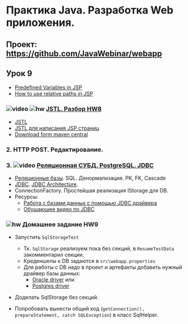 Практика Java. Разработка Web приложения.
===============================

## Проект: https://github.com/JavaWebinar/webapp

## Урок 9
- <a href="https://www.hscripts.com/tutorials/jsp/variables.php">Predefined Variables in JSP</a>
- <a href="http://stackoverflow.com/questions/4764405/how-to-use-relative-paths-without-including-the-context-root-name">How to use relative paths in JSP</a>

### ![video](https://cloud.githubusercontent.com/assets/13649199/13672715/06dbc6ce-e6e7-11e5-81a9-04fbddb9e488.png) ![hw](https://cloud.githubusercontent.com/assets/13649199/13672719/09593080-e6e7-11e5-81d1-5cb629c438ca.png) <a href="https://drive.google.com/open?id=0B9Ye2auQ_NsFWnQ1WnBzM0ZTWms">JSTL. Разбор HW8</a>
- <a href="https://ru.wikipedia.org/wiki/JSTL">JSTL</a>
- <a href="http://devcolibri.com/1250">JSTL для написания JSP страниц</a>
- <a href="http://search.maven.org/#artifactdetails%7Cjstl%7Cjstl%7C1.2%7Cjar">Download form maven central</a>

### 2. HTTP POST. Редактирование.
### 3. ![video](https://cloud.githubusercontent.com/assets/13649199/13672715/06dbc6ce-e6e7-11e5-81a9-04fbddb9e488.png) <a href="https://drive.google.com/open?id=0B9Ye2auQ_NsFdVBBRTgzRWc0a1U">Реляционная СУБД. PostgreSQL. JDBC</a>

- <a href="http://habrahabr.ru/post/103021/">Реляционные базы</a>. SQL. Денормализация. PK, FK, Cascade
- <a href="http://ru.wikipedia.org/wiki/Java_Database_Connectivity">JDBC</a>. <a href="http://www.developersbook.com/jdbc/interview-questions/jdbc-interview-questions-faqs.php">JDBC Architecture</a>.
- ConnectionFactory. Простейшая реализация IStorage для DB.
- Ресурсы:
    - <a href="http://devcolibri.com/477">Работа с базами данных с помощью JDBC драйвера</a>
    - <a href="https://www.youtube.com/playlist?list=PLIU76b8Cjem5qdMQLXiIwGLTLyUHkTqi2">Обущающее видео по JDBC</a>

### ![hw](https://cloud.githubusercontent.com/assets/13649199/13672719/09593080-e6e7-11e5-81d1-5cb629c438ca.png) Домашнее задание HW9
- Запустить `SqlStorageTest`
  - Тк. `SqlStorage` реализуем пока без секций, в `ResumeTestData` закомментарил секции.
  - Креденшелы к DB задаются в `src\webapp.properties`
  - Для работы с DB надо в проект и артефакты добавить нужный драйвер базы данных:
    - <a href="https://drive.google.com/open?id=0B9Ye2auQ_NsFdnVWWGJhenV4d0E">Oracle driver</a> или
    - <a href="https://drive.google.com/open?id=0B9Ye2auQ_NsFQ2RVNk92M3VKQTg">Postgres driver</a>

- Доделать SqlStorage без секций.
- Попробовать вынести общий код (`getConnection(), prepareStatement, catch SQLException`) в класс SqlHelper.
